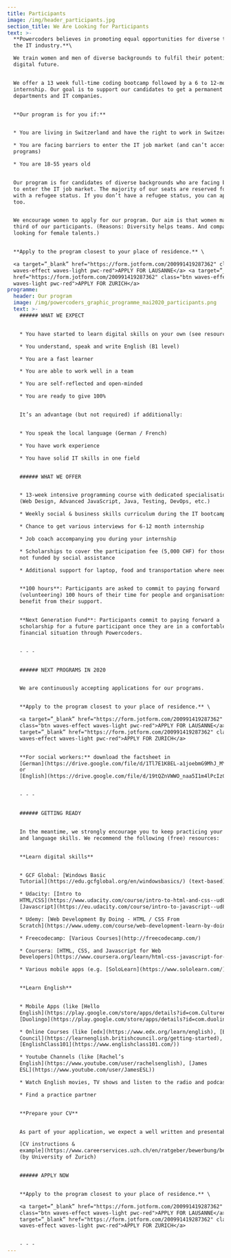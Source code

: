```yaml
---
title: Participants
image: /img/header_participants.jpg
section_title: We Are Looking for Participants
text: >-
  **Powercoders believes in promoting equal opportunities for diverse talents in
  the IT industry.**\

  We train women and men of diverse backgrounds to fulfil their potential in a
  digital future. 


  We offer a 13 week full-time coding bootcamp followed by a 6 to 12-month
  internship. Our goal is to support our candidates to get a permanent job in IT
  departments and IT companies.


  **Our program is for you if:**


  * You are living in Switzerland and have the right to work in Switzerland

  * You are facing barriers to enter the IT job market (and can’t access similar
  programs)

  * You are 18-55 years old


  Our program is for candidates of diverse backgrounds who are facing barriers
  to enter the IT job market. The majority of our seats are reserved for people
  with a refugee status. If you don’t have a refugee status, you can apply,
  too. 


  We encourage women to apply for our program. Our aim is that women make one
  third of our participants. (Reasons: Diversity helps teams. And companies are
  looking for female talents.)


  **Apply to the program closest to your place of residence.** \

  <a target=”_blank” href="https://form.jotform.com/200991419287362" class="btn
  waves-effect waves-light pwc-red">APPLY FOR LAUSANNE</a> <a target=”_blank”
  href="https://form.jotform.com/200991419287362" class="btn waves-effect
  waves-light pwc-red">APPLY FOR ZURICH</a>
programme:
  header: Our program
  image: /img/powercoders_graphic_programme_mai2020_participants.png
  text: >-
    ###### WHAT WE EXPECT


    * You have started to learn digital skills on your own (see resources below)

    * You understand, speak and write English (B1 level)

    * You are a fast learner

    * You are able to work well in a team

    * You are self-reflected and open-minded

    * You are ready to give 100%


    It’s an advantage (but not required) if additionally:


    * You speak the local language (German / French)

    * You have work experience

    * You have solid IT skills in one field


    ###### WHAT WE OFFER


    * 13-week intensive programming course with dedicated specialisation tracks
    (Web Design, Advanced JavaScript, Java, Testing, DevOps, etc.)

    * Weekly social & business skills curriculum during the IT bootcamp

    * Chance to get various interviews for 6-12 month internship

    * Job coach accompanying you during your internship

    * Scholarships to cover the participation fee (5,000 CHF) for those who are
    not funded by social assistance

    * Additional support for laptop, food and transportation where needed


    **100 hours**: Participants are asked to commit to paying forward
    (volunteering) 100 hours of their time for people and organisations who
    benefit from their support.


    **Next Generation Fund**: Participants commit to paying forward a
    scholarship for a future participant once they are in a comfortable
    financial situation through Powercoders.


    - - -


    ###### NEXT PROGRAMS IN 2020


    We are continuously accepting applications for our programs. 


    **Apply to the program closest to your place of residence.** \

    <a target=”_blank” href="https://form.jotform.com/200991419287362"
    class="btn waves-effect waves-light pwc-red">APPLY FOR LAUSANNE</a> <a
    target=”_blank” href="https://form.jotform.com/200991419287362" class="btn
    waves-effect waves-light pwc-red">APPLY FOR ZURICH</a>   


    **For social workers:** download the factsheet in
    [German](https://drive.google.com/file/d/1Tl7E1K8EL-a1joebmG9MhJ_MY3_yyurV/view?usp=sharing)
    or
    [English](https://drive.google.com/file/d/19tQZnVWWO_naa5I1m4lPcIzG0rX7Y51B/view?usp=sharing)


    - - -


    ###### GETTING READY


    In the meantime, we strongly encourage you to keep practicing your coding
    and language skills. We recommend the following (free) resources: 


    **Learn digital skills**


    * GCF Global: [Windows Basic
    Tutorial](https://edu.gcfglobal.org/en/windowsbasics/) (text-based)

    * Udacity: [Intro to
    HTML/CSS](https://www.udacity.com/course/intro-to-html-and-css--ud001) and
    [Javascript](https://eu.udacity.com/course/intro-to-javascript--ud803)

    * Udemy: [Web Development By Doing - HTML / CSS From
    Scratch](https://www.udemy.com/course/web-development-learn-by-doing-html5-css3-from-scratch-introductory/)

    * Freecodecamp: [Various Courses](http://freecodecamp.com/)

    * Coursera: [HTML, CSS, and Javascript for Web
    Developers](https://www.coursera.org/learn/html-css-javascript-for-web-developers)

    * Various mobile apps (e.g. [SoloLearn](https://www.sololearn.com/))


    **Learn English**


    * Mobile Apps (like [Hello
    English](https://play.google.com/store/apps/details?id=com.CultureAlley.japanese.english),
    [Duolingo](https://play.google.com/store/apps/details?id=com.duolingo))

    * Online Courses (like [edx](https://www.edx.org/learn/english), [British
    Council](https://learnenglish.britishcouncil.org/getting-started),
    [EnglishClass101](https://www.englishclass101.com/))  

    * Youtube Channels (like [Rachel’s
    English](https://www.youtube.com/user/rachelsenglish), [James
    ESL](https://www.youtube.com/user/JamesESL)) 

    * Watch English movies, TV shows and listen to the radio and podcasts

    * Find a practice partner


    **Prepare your CV**


    As part of your application, we expect a well written and presentable CV. \

    [CV instructions &
    example](https://www.careerservices.uzh.ch/en/ratgeber/bewerbung/bewerbungsdossier/Lebenslauf.html)
    (by University of Zurich)


    ###### APPLY NOW


    **Apply to the program closest to your place of residence.** \

    <a target=”_blank” href="https://form.jotform.com/200991419287362"
    class="btn waves-effect waves-light pwc-red">APPLY FOR LAUSANNE</a> <a
    target=”_blank” href="https://form.jotform.com/200991419287362" class="btn
    waves-effect waves-light pwc-red">APPLY FOR ZURICH</a> 


    - - -
---
```


